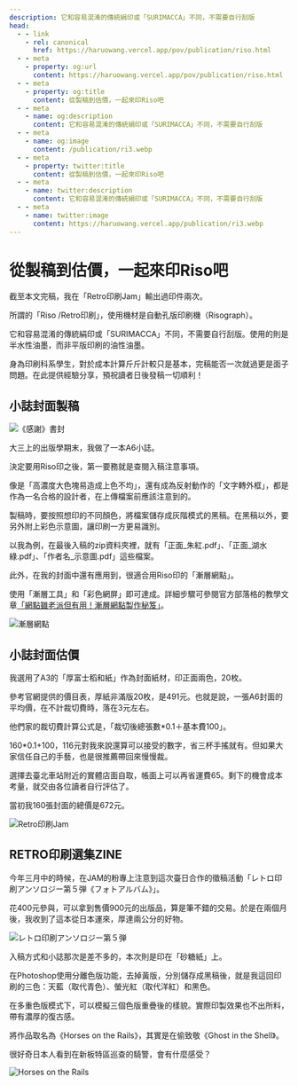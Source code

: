 ```yaml
---
description: 它和容易混淆的傳統絹印或「SURIMACCA」不同，不需要自行刮版
head:
  - - link
    - rel: canonical
      href: https://haruowang.vercel.app/pov/publication/riso.html
  - - meta
    - property: og:url
      content: https://haruowang.vercel.app/pov/publication/riso.html
  - - meta
    - property: og:title
      content: 從製稿到估價，一起來印Riso吧
  - - meta
    - name: og:description
      content: 它和容易混淆的傳統絹印或「SURIMACCA」不同，不需要自行刮版
  - - meta
    - name: og:image
      content: /publication/ri3.webp
  - - meta
    - property: twitter:title
      content: 從製稿到估價，一起來印Riso吧
  - - meta
    - name: twitter:description
      content: 它和容易混淆的傳統絹印或「SURIMACCA」不同，不需要自行刮版
  - - meta
    - name: twitter:image
      content: https://haruowang.vercel.app/publication/ri3.webp
---
```


# 從製稿到估價，一起來印Riso吧

<p><Badge type="info" text="🌳 Evergreen" /></P>

截至本文完稿，我在「Retro印刷Jam」輸出過印件兩次。

所謂的「Riso /Retro印刷」，使用機材是自動孔版印刷機（Risograph）。

它和容易混淆的傳統絹印或「SURIMACCA」不同，不需要自行刮版。使用的則是半水性油墨，而非平版印刷的油性油墨。

身為印刷科系學生，對於成本計算斤斤計較只是基本，完稿能否一次就過更是面子問題。在此提供經驗分享，預祝讀者日後發稿一切順利！

## 小誌封面製稿

![《感謝》書封](/publication/ri1.webp)

大三上的出版學期末，我做了一本A6小誌。

決定要用Riso印之後，第一要務就是查閱入稿注意事項。

像是「高濃度大色塊易造成上色不均」，還有成為反射動作的「文字轉外框」，都是作為一名合格的設計者，在上傳檔案前應該注意到的。

製稿時，要按照想印的不同顏色，將檔案儲存成灰階模式的黑稿。在黑稿以外，要另外附上彩色示意圖，讓印刷一方更易識別。

以我為例，在最後入稿的zip資料夾裡，就有「正面_朱紅.pdf」、「正面_湖水綠.pdf」、「作者名_示意圖.pdf」這些檔案。

此外，在我的封面中還有應用到，很適合用Riso印的「漸層網點」。

使用「漸層工具」和「彩色網屏」即可達成。詳細步驟可參閱官方部落格的教學文章[「網點雖老派但有用！漸層網點製作秘笈」](https://retrojamtaiwan-insatsunotane.blogspot.com/2019/04/014.html)。

![漸層網點](/publication/ri2.webp)

## 小誌封面估價

我選用了A3的「厚富士稻和紙」作為封面紙材，印正面兩色，20枚。

參考官網提供的價目表，厚紙非滿版20枚，是491元。也就是說，一張A6封面的平均價，在不計裁切費時，落在3元左右。

他們家的裁切費計算公式是，「裁切後總張數*0.1＋基本費100」。

160*0.1+100，116元對我來說還算可以接受的數字，省三杯手搖就有。但如果大家信任自己的手藝，也是很推薦帶回來慢慢裁。

選擇去臺北車站附近的實體店面自取，帳面上可以再省運費65。剩下的機會成本考量，就交由各位讀者自行評估了。

當初我160張封面的總價是672元。

![Retro印刷Jam](/publication/ri3.webp)

## RETRO印刷選集ZINE

今年三月中的時候，在JAM的粉專上注意到這次臺日合作的徵稿活動「レトロ印刷アンソロジー第５弾《フォトアルバム》」。

花400元參與，可以拿到售價900元的出版品，算是筆不錯的交易。於是在兩個月後，我收到了這本從日本運來，厚達兩公分的好物。

![レトロ印刷アンソロジー第５弾](/publication/ri4.webp)

入稿方式和小誌那次是差不多的，本次則是印在「砂糖紙」上。

在Photoshop使用分離色版功能，去掉黃版，分別儲存成黑稿後，就是我這回印刷的三色：天藍（取代青色）、螢光紅（取代洋紅）和黑色。

在多重色版模式下，可以模擬三個色版重疊後的樣貌。實際印製效果也不出所料，帶有濃厚的復古感。

將作品取名為《Horses on the Rails》，其實是在偷致敬《Ghost in the Shell》。

很好奇日本人看到在新板特區巡查的騎警，會有什麼感受？

![Horses on the Rails](/publication/ri5.webp)